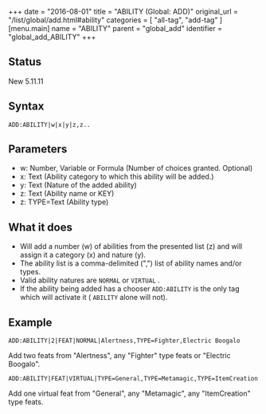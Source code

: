 +++
date = "2016-08-01"
title = "ABILITY (Global: ADD)"
original_url = "/list/global/add.html#ability"
categories = [ "all-tag", "add-tag" ]
[menu.main]
    name = "ABILITY"
    parent = "global_add"
    identifier = "global_add_ABILITY"
+++

## Status

New 5.11.11

## Syntax

`ADD:ABILITY|w|x|y|z,z..`

## Parameters

-   w: Number, Variable or Formula (Number of
    choices granted. Optional)
-   x: Text (Ability category to which this ability
    will be added.)
-   y: Text (Nature of the added ability)
-   z: Text (Ability name or KEY)
-   z: TYPE=Text (Ability type)



What it does
------------

-   Will add a number (w) of abilities from the presented list (z) and
    will assign it a category (x) and nature (y).
-   The ability list is a comma-delimited (",") list of ability names
    and/or types.
-   Valid ability natures are `NORMAL` or `VIRTUAL` .
-   If the ability being added has a chooser `ADD:ABILITY` is the only
    tag which will activate it ( `ABILITY` alone will not).

Example
-------

`ADD:ABILITY|2|FEAT|NORMAL|Alertness,TYPE=Fighter,Electric Boogalo`

Add two feats from "Alertness", any "Fighter" type feats or "Electric
Boogalo".

`ADD:ABILITY|FEAT|VIRTUAL|TYPE=General,TYPE=Metamagic,TYPE=ItemCreation`

Add one virtual feat from "General", any "Metamagic", any "ItemCreation"
type feats.


